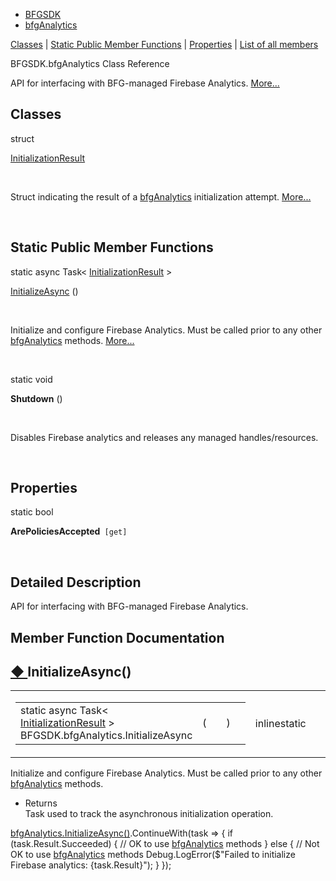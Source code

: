   - [BFGSDK](namespace_b_f_g_s_d_k.html)
  - [bfgAnalytics](class_b_f_g_s_d_k_1_1bfg_analytics.html)

[Classes](#nested-classes) | [Static Public Member
Functions](#pub-static-methods) | [Properties](#properties) | [List of
all members](class_b_f_g_s_d_k_1_1bfg_analytics-members.html)

BFGSDK.bfgAnalytics Class Reference

API for interfacing with BFG-managed Firebase Analytics.
[More...](class_b_f_g_s_d_k_1_1bfg_analytics.html#details)

##  Classes

struct  

[InitializationResult](struct_b_f_g_s_d_k_1_1bfg_analytics_1_1_initialization_result.html)

 

Struct indicating the result of a
[bfgAnalytics](class_b_f_g_s_d_k_1_1bfg_analytics.html "API for interfacing with BFG-managed Firebase Analytics.")
initialization attempt.
[More...](struct_b_f_g_s_d_k_1_1bfg_analytics_1_1_initialization_result.html#details)  

 

##  Static Public Member Functions

static async Task\<
[InitializationResult](struct_b_f_g_s_d_k_1_1bfg_analytics_1_1_initialization_result.html)
\> 

[InitializeAsync](class_b_f_g_s_d_k_1_1bfg_analytics.html#a327774162869dc5ec1a42fea7afb0cda)
()

 

Initialize and configure Firebase Analytics. Must be called prior to any
other
[bfgAnalytics](class_b_f_g_s_d_k_1_1bfg_analytics.html "API for interfacing with BFG-managed Firebase Analytics.")
methods.
[More...](class_b_f_g_s_d_k_1_1bfg_analytics.html#a327774162869dc5ec1a42fea7afb0cda)  

 

static void 

**Shutdown** ()

 

Disables Firebase analytics and releases any managed
handles/resources.  

 

##  Properties

static bool 

**ArePoliciesAccepted**`  [get] `

 

## Detailed Description

API for interfacing with BFG-managed Firebase Analytics.

## Member Function Documentation

## [◆ ](#a327774162869dc5ec1a42fea7afb0cda)InitializeAsync()

<table>
<colgroup>
<col style="width: 50%" />
<col style="width: 50%" />
</colgroup>
<tbody>
<tr class="odd">
<td><table>
<tbody>
<tr class="odd">
<td>static async Task&lt; <a href="struct_b_f_g_s_d_k_1_1bfg_analytics_1_1_initialization_result.html" class="el">InitializationResult</a> &gt; BFGSDK.bfgAnalytics.InitializeAsync</td>
<td>(</td>
<td></td>
<td>)</td>
<td></td>
</tr>
</tbody>
</table></td>
<td><span class="mlabels"><span class="mlabel">inline</span><span class="mlabel">static</span></span></td>
</tr>
</tbody>
</table>

Initialize and configure Firebase Analytics. Must be called prior to any
other
[bfgAnalytics](class_b_f_g_s_d_k_1_1bfg_analytics.html "API for interfacing with BFG-managed Firebase Analytics.")
methods.

  - Returns  
    Task used to track the asynchronous initialization operation.

[bfgAnalytics.InitializeAsync()](class_b_f_g_s_d_k_1_1bfg_analytics.html#a327774162869dc5ec1a42fea7afb0cda "Initialize and configure Firebase Analytics. Must be called prior to any other bfgAnalytics methods.").ContinueWith(task
=\> { if (task.Result.Succeeded) { // OK to use
[bfgAnalytics](class_b_f_g_s_d_k_1_1bfg_analytics.html "API for interfacing with BFG-managed Firebase Analytics.")
methods } else { // Not OK to use
[bfgAnalytics](class_b_f_g_s_d_k_1_1bfg_analytics.html "API for interfacing with BFG-managed Firebase Analytics.")
methods Debug.LogError($"Failed to initialize Firebase analytics:
{task.Result}"); } });
